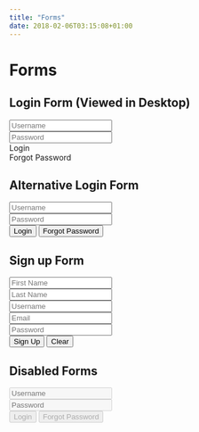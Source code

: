 ```yaml
---
title: "Forms"
date: 2018-02-06T03:15:08+01:00
---
```


# Forms

## Login Form (Viewed in Desktop)

<div class="row">
        <div class="col-xs-12 col-sm-4 col-md-4 col-lg-4">
             <input type="text" id="username" name="username" placeholder="Username">
        </div>
        <div class="col-xs-12 col-sm-4 col-md-4 col-lg-4">
             <input type="password" id="navn" name="navn" placeholder="Password">
        </div>
        <div class="col-xs-12 col-sm-4 col-md-4 col-lg-4">
             <div class="btn success">Login</div>
             <div class="btn dark">Forgot Password</div>
        </div>
</div>

## Alternative Login Form

<div class="row">
        <div class="col-xs-12 col-sm-6 col-md-6 col-lg-6">
        <div class="col-xs-12 col-sm-6 col-md-4 col-lg-6">
             <input type="text" id="username" name="username" placeholder="Username">
        </div>
        <div class="col-xs-12 col-sm-6 col-md-4 col-lg-6">
             <input type="password" id="navn" name="navn" placeholder="Password">
        </div>
        <div class="col-xs-12 col-sm-6 col-md-4 col-lg-6">
             <button class="btn success">Login</button>
             <button class="btn dark">Forgot Password</button>
        </div>
    </div>
</div>

## Sign up Form

<div class="register">
    <div class="row">
        <div class="col-xs-12 col-lg-6">
            <input type="text" id="navn" name="navn" placeholder="First Name">
        </div>
        <div class="col-xs-12 col-lg-6">
            <input type="password" id="navn" name="navn" placeholder="Last Name">
        </div>
    </div>
    <div class="row">
        <div class="col-xs-12 col-lg-12">
            <input type="text" id="username" name="username" placeholder="Username">
        </div>
        <div class="col-xs-12 col-lg-12">
            <input type="email" id="username" name="username" placeholder="Email">
        </div>
    </div>
    <div class="col-xs-12 col-lg-12">
        <input type="password" id="navn" name="navn" placeholder="Password">
    </div>
    <div class="col-xs-12  col-lg-12">
        <button class="btn success">Sign Up</button>
        <button class="btn primary-outline">Clear</button>
    </div>
</div>

## Disabled Forms

<div class="row">
        <div class="col-xs-12 col-sm-6 col-md-6 col-lg-6">
        <div class="col-xs-12 col-sm-6 col-md-4 col-lg-6">
             <input type="text" id="username" name="username" placeholder="Username" disabled>
        </div>
        <div class="col-xs-12 col-sm-6 col-md-4 col-lg-6">
             <input type="password" id="navn" name="navn" placeholder="Password" disabled>
        </div>
        <div class="col-xs-12 col-sm-6 col-md-4 col-lg-6">
             <button class="btn success" disabled>Login</button>
             <button class="btn dark" disabled>Forgot Password</button>
        </div>
    </div>
</div>